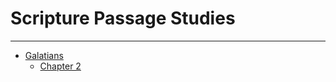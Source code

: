# Scripture Passage Studies
---

- [Galatians](/Bible/Scriptures/Galatians/)
  - [Chapter 2](/Bible/Scriptures/Galatians/Chapter2/)


